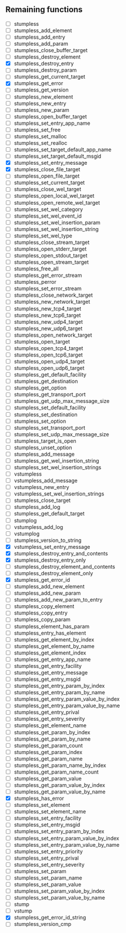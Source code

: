 ## Remaining functions

 - [ ] stumpless
 - [ ] stumpless_add_element
 - [ ] stumpless_add_entry
 - [ ] stumpless_add_param
 - [ ] stumpless_close_buffer_target
 - [ ] stumpless_destroy_element
 - [x] stumpless_destroy_entry
 - [ ] stumpless_destroy_param
 - [ ] stumpless_get_current_target
 - [x] stumpless_get_error
 - [ ] stumpless_get_version
 - [ ] stumpless_new_element
 - [ ] stumpless_new_entry
 - [ ] stumpless_new_param
 - [ ] stumpless_open_buffer_target
 - [ ] stumpless_set_entry_app_name
 - [ ] stumpless_set_free
 - [ ] stumpless_set_malloc
 - [ ] stumpless_set_realloc
 - [ ] stumpless_set_target_default_app_name
 - [ ] stumpless_set_target_default_msgid
 - [x] stumpless_set_entry_message
 - [x] stumpless_close_file_target
 - [ ] stumpless_open_file_target
 - [ ] stumpless_set_current_target
 - [ ] stumpless_close_wel_target
 - [ ] stumpless_open_local_wel_target
 - [ ] stumpless_open_remote_wel_target
 - [ ] stumpless_set_wel_category
 - [ ] stumpless_set_wel_event_id
 - [ ] stumpless_set_wel_insertion_param
 - [ ] stumpless_set_wel_insertion_string
 - [ ] stumpless_set_wel_type
 - [ ] stumpless_close_stream_target
 - [ ] stumpless_open_stderr_target
 - [ ] stumpless_open_stdout_target
 - [ ] stumpless_open_stream_target
 - [ ] stumpless_free_all
 - [ ] stumpless_get_error_stream
 - [ ] stumpless_perror
 - [ ] stumpless_set_error_stream
 - [ ] stumpless_close_network_target
 - [ ] stumpless_new_network_target
 - [ ] stumpless_new_tcp4_target
 - [ ] stumpless_new_tcp6_target
 - [ ] stumpless_new_udp4_target
 - [ ] stumpless_new_udp6_target
 - [ ] stumpless_open_network_target
 - [ ] stumpless_open_target
 - [ ] stumpless_open_tcp4_target
 - [ ] stumpless_open_tcp6_target
 - [ ] stumpless_open_udp4_target
 - [ ] stumpless_open_udp6_target
 - [ ] stumpless_get_default_facility
 - [ ] stumpless_get_destination
 - [ ] stumpless_get_option
 - [ ] stumpless_get_transport_port
 - [ ] stumpless_get_udp_max_message_size
 - [ ] stumpless_set_default_facility
 - [ ] stumpless_set_destination
 - [ ] stumpless_set_option
 - [ ] stumpless_set_transport_port
 - [ ] stumpless_set_udp_max_message_size
 - [ ] stumpless_target_is_open
 - [ ] stumpless_unset_option
 - [ ] stumpless_add_message
 - [ ] stumpless_get_wel_insertion_string
 - [ ] stumpless_set_wel_insertion_strings
 - [ ] vstumpless
 - [ ] vstumpless_add_message
 - [ ] vstumpless_new_entry
 - [ ] vstumpless_set_wel_insertion_strings
 - [ ] stumpless_close_target
 - [ ] stumpless_add_log
 - [ ] stumpless_get_default_target
 - [ ] stumplog
 - [ ] vstumpless_add_log
 - [ ] vstumplog
 - [ ] stumpless_version_to_string
 - [x] vstumpless_set_entry_message
 - [x] stumpless_destroy_entry_and_contents
 - [x] stumpless_destroy_entry_only
 - [ ] stumpless_destroy_element_and_contents
 - [ ] stumpless_destroy_element_only
 - [x] stumpless_get_error_id
 - [ ] stumpless_add_new_element
 - [ ] stumpless_add_new_param
 - [ ] stumpless_add_new_param_to_entry
 - [ ] stumpless_copy_element
 - [ ] stumpless_copy_entry
 - [ ] stumpless_copy_param
 - [ ] stumpless_element_has_param
 - [ ] stumpless_entry_has_element
 - [ ] stumpless_get_element_by_index
 - [ ] stumpless_get_element_by_name
 - [ ] stumpless_get_element_index
 - [ ] stumpless_get_entry_app_name
 - [ ] stumpless_get_entry_facility
 - [ ] stumpless_get_entry_message
 - [ ] stumpless_get_entry_msgid
 - [ ] stumpless_get_entry_param_by_index
 - [ ] stumpless_get_entry_param_by_name
 - [ ] stumpless_get_entry_param_value_by_index
 - [ ] stumpless_get_entry_param_value_by_name
 - [ ] stumpless_get_entry_prival
 - [ ] stumpless_get_entry_severity
 - [ ] stumpless_get_element_name
 - [ ] stumpless_get_param_by_index
 - [ ] stumpless_get_param_by_name
 - [ ] stumpless_get_param_count
 - [ ] stumpless_get_param_index
 - [ ] stumpless_get_param_name
 - [ ] stumpless_get_param_name_by_index
 - [ ] stumpless_get_param_name_count
 - [ ] stumpless_get_param_value
 - [ ] stumpless_get_param_value_by_index
 - [ ] stumpless_get_param_value_by_name
 - [x] stumpless_has_error
 - [ ] stumpless_set_element
 - [ ] stumpless_set_element_name
 - [ ] stumpless_set_entry_facility
 - [ ] stumpless_set_entry_msgid
 - [ ] stumpless_set_entry_param_by_index
 - [ ] stumpless_set_entry_param_value_by_index
 - [ ] stumpless_set_entry_param_value_by_name
 - [ ] stumpless_set_entry_priority
 - [ ] stumpless_set_entry_prival
 - [ ] stumpless_set_entry_severity
 - [ ] stumpless_set_param
 - [ ] stumpless_set_param_name
 - [ ] stumpless_set_param_value
 - [ ] stumpless_set_param_value_by_index
 - [ ] stumpless_set_param_value_by_name
 - [ ] stump
 - [ ] vstump
 - [x] stumpless_get_error_id_string
 - [ ] stumpless_version_cmp
